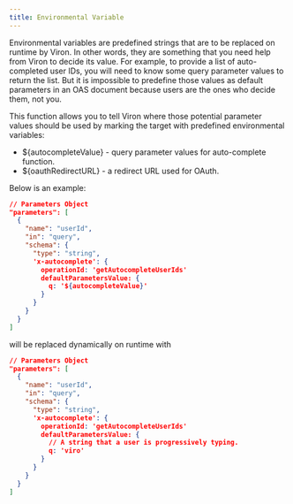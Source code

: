 ```yaml
---
title: Environmental Variable
---
```


Environmental variables are predefined strings that are to be replaced on runtime by Viron. In other words, they are something that you need help from Viron to decide its value. For example, to provide a list of auto-completed user IDs, you will need to know some query parameter values to return the list. But it is impossible to predefine those values as default parameters in an OAS document because users are the ones who decide them, not you.

This function allows you to tell Viron where those potential parameter values should be used by marking the target with predefined environmental variables:
- ${autocompleteValue} - query parameter values for auto-complete function.
- ${oauthRedirectURL} - a redirect URL used for OAuth.

Below is an example:

```json {11}
// Parameters Object
"parameters": [
  {
    "name": "userId",
    "in": "query",
    "schema": {
      "type": "string",
      'x-autocomplete': {
        operationId: 'getAutocompleteUserIds'
        defaultParametersValue: {
          q: '${autocompleteValue}'
        }
      }
    }
  }
]
```

will be replaced dynamically on runtime with

```json {11-12}
// Parameters Object
"parameters": [
  {
    "name": "userId",
    "in": "query",
    "schema": {
      "type": "string",
      'x-autocomplete': {
        operationId: 'getAutocompleteUserIds'
        defaultParametersValue: {
          // A string that a user is progressively typing.
          q: 'viro'
        }
      }
    }
  }
]
```
